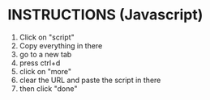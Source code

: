 #  INSTRUCTIONS (Javascript)
1. Click on "script"
2. Copy everything in there
3. go to a new tab
4. press ctrl+d 
5. click on "more"
6. clear the URL and paste the script in there
7. then click "done"
